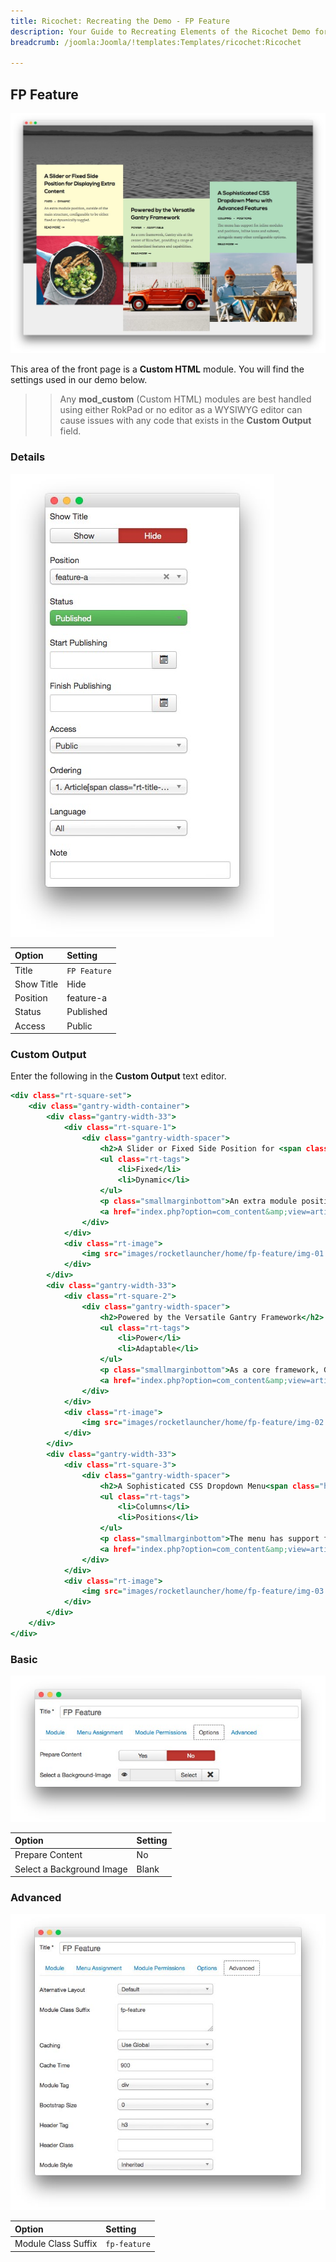 ```yaml
---
title: Ricochet: Recreating the Demo - FP Feature
description: Your Guide to Recreating Elements of the Ricochet Demo for Joomla
breadcrumb: /joomla:Joomla/!templates:Templates/ricochet:Ricochet

---
```


FP Feature
-----

![](assets/demo_2.jpeg)

This area of the front page is a **Custom HTML** module. You will find the settings used in our demo below.

>> Any **mod_custom** (Custom HTML) modules are best handled using either RokPad or no editor as a WYSIWYG editor can cause issues with any code that exists in the **Custom Output** field.

### Details

![](assets/demo_2a.jpeg)

|   Option   |   Setting    |
| :--------- | :----------- |
| Title      | `FP Feature` |
| Show Title | Hide         |
| Position   | feature-a    |
| Status     | Published    |
| Access     | Public       |

### Custom Output

Enter the following in the **Custom Output** text editor.

~~~ .html
<div class="rt-square-set">
    <div class="gantry-width-container">
        <div class="gantry-width-33">
            <div class="rt-square-1">
                <div class="gantry-width-spacer">
                    <h2>A Slider or Fixed Side Position for <span class="hidden-tablet">Displaying </span>Extra Content</h2>
                    <ul class="rt-tags">
                        <li>Fixed</li>
                        <li>Dynamic</li>
                    </ul>
                    <p class="smallmarginbottom">An extra module position, outside of the main structure, configurable to be either fixed or dynamically toggled.</p>
                    <a href="index.php?option=com_content&amp;view=article&amp;id=1&amp;Itemid=111" class="readon2">Read More</a>               
                </div>
            </div>
            <div class="rt-image">
                <img src="images/rocketlauncher/home/fp-feature/img-01.jpg" alt="image" />
            </div>
        </div>
        <div class="gantry-width-33">
            <div class="rt-square-2">
                <div class="gantry-width-spacer">
                    <h2>Powered by the Versatile Gantry Framework</h2>
                    <ul class="rt-tags">
                        <li>Power</li>
                        <li>Adaptable</li>
                    </ul>                   
                    <p class="smallmarginbottom">As a core framework, Gantry sits at the center of Ricochet, providing a range of standardized features and capabilities.</p>
                    <a href="index.php?option=com_content&amp;view=article&amp;id=1&amp;Itemid=111" class="readon2">Read More</a>   
                </div>  
            </div>
            <div class="rt-image">
                <img src="images/rocketlauncher/home/fp-feature/img-02.jpg" alt="image" />
            </div>
        </div>
        <div class="gantry-width-33">
            <div class="rt-square-3">
                <div class="gantry-width-spacer">
                    <h2>A Sophisticated CSS Dropdown Menu<span class="hidden-tablet"> with Advanced Features</span></h2>
                    <ul class="rt-tags">
                        <li>Columns</li>
                        <li>Positions</li>
                    </ul>                   
                    <p class="smallmarginbottom">The menu has support for inline modules and positions, inline icons and subtext, alongside many other configurable options.</p>
                    <a href="index.php?option=com_content&amp;view=article&amp;id=5&amp;Itemid=115" class="readon2">Read More</a>
                </div>  
            </div>
            <div class="rt-image">
                <img src="images/rocketlauncher/home/fp-feature/img-03.jpg" alt="image" />
            </div>
        </div>      
    </div>  
</div>
~~~

### Basic

![](assets/demo_2b.jpeg)

| Option                    | Setting     |
| :----------               | :---------- |
| Prepare Content           | No          |
| Select a Background Image | Blank       |

### Advanced

![](assets/demo_2c.jpeg)

|        Option       |   Setting    |
| :------------------ | :----------- |
| Module Class Suffix | `fp-feature` |
